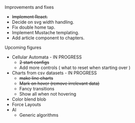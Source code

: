 Improvements and fixes
- ~~Implement React.~~
- Decide on svg width handling.
- Fix double home tap.
- Implement Mustache templating.
- Add article component to chapters.

Upcoming figures
- Cellular Automata - IN PROGRESS
  - ~~2 start configs~~
  - Add more controls ( what to reset when starting over )
- Charts from csv datasets - IN PROGRESS
  - ~~make line charts~~
  - ~~Mark on hover (remove irrelevant data)~~
  - Fancy transitions
  - Show all when not hovering
- Color blend blob
- Force Layouts
- AI
  - Generic algorithms
